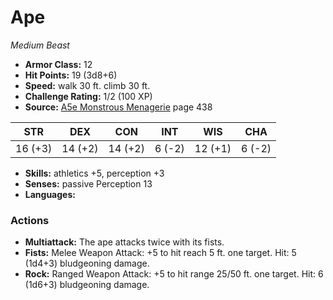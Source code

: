 # Ape

*Medium* *Beast*

- **Armor Class:** 12
- **Hit Points:** 19 (3d8+6)
- **Speed:** walk 30 ft. climb 30 ft.
- **Challenge Rating:** 1/2 (100 XP)
- **Source:** [A5e Monstrous Menagerie](https://enpublishingrpg.com/products/level-up-monstrous-menagerie-a5e) page 438

| STR | DEX | CON | INT | WIS | CHA |
| --- | --- | --- | --- | --- | --- |
| 16 (+3) | 14 (+2) | 14 (+2) | 6 (-2) | 12 (+1) | 6 (-2) |

- **Skills:** athletics +5, perception +3
- **Senses:** passive Perception 13
- **Languages:** 
### Actions
- **Multiattack:** The ape attacks twice with its fists.
- **Fists:** Melee Weapon Attack: +5 to hit  reach 5 ft.  one target. Hit: 5 (1d4+3) bludgeoning damage.
- **Rock:** Ranged Weapon Attack: +5 to hit  range 25/50 ft.  one target. Hit: 6 (1d6+3) bludgeoning damage.


